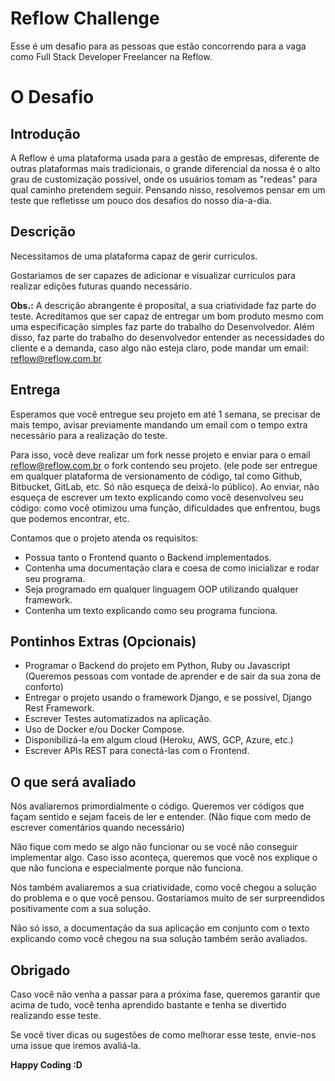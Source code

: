 # Reflow Challenge
Esse é um desafio para as pessoas que estão concorrendo para a vaga como Full Stack Developer Freelancer na Reflow.

# O Desafio

## Introdução
A Reflow é uma plataforma usada para a gestão de empresas, diferente de outras plataformas mais tradicionais, o grande diferencial da nossa é o alto grau de customização possivel, onde os usuários tomam as "redeas" para qual caminho pretendem seguir. Pensando nisso, resolvemos pensar em um teste que refletisse um pouco dos desafios do nosso dia-a-dia.

## Descrição
Necessitamos de uma plataforma capaz de gerir curriculos. 

Gostariamos de ser capazes de adicionar e visualizar curriculos para realizar edições futuras quando necessário.

__Obs.:__ A descrição abrangente é proposital, a sua criatividade faz parte do teste. Acreditamos que ser capaz de entregar um bom produto mesmo com uma especificação simples faz parte do trabalho do Desenvolvedor. Além disso, faz parte do trabalho do desenvolvedor entender as necessidades do cliente e a demanda, caso algo não esteja claro, pode mandar um email: reflow@reflow.com.br

## Entrega
Esperamos que você entregue seu projeto em até 1 semana, se precisar de mais tempo, avisar previamente mandando um email com o tempo extra necessário para a realização do teste.

Para isso, você deve realizar um fork nesse projeto e enviar para o email reflow@reflow.com.br o fork contendo seu projeto. (ele pode ser entregue em qualquer plataforma de versionamento de código, tal como Github, Bitbucket, GitLab, etc. Só não esqueça de deixá-lo público).
Ao enviar, não esqueça de escrever um texto explicando como você desenvolveu seu código: como você otimizou uma função, dificuldades que enfrentou, bugs que podemos encontrar, etc.

Contamos que o projeto atenda os requisitos:
+ Possua tanto o Frontend quanto o Backend implementados.
+ Contenha uma documentação clara e coesa de como inicializar e rodar seu programa.
+ Seja programado em qualquer linguagem OOP utilizando qualquer framework.
+ Contenha um texto explicando como seu programa funciona.

## Pontinhos Extras (Opcionais)
+ Programar o Backend do projeto em Python, Ruby ou Javascript (Queremos pessoas com vontade de aprender e de sair da sua zona de conforto)
+ Entregar o projeto usando o framework Django, e se possivel, Django Rest Framework.
+ Escrever Testes automatizados na aplicação.
+ Uso de Docker e/ou Docker Compose.
+ Disponibilizá-la em algum cloud (Heroku, AWS, GCP, Azure, etc.)
+ Escrever APIs REST para conectá-las com o Frontend.

## O que será avaliado
Nós avaliaremos primordialmente o código. Queremos ver códigos que façam sentido e sejam faceis de ler e entender. (Não fique com medo de escrever comentários quando necessário)

Não fique com medo se algo não funcionar ou se você não conseguir implementar algo. Caso isso aconteça, queremos que você nos explique o que não funciona e especialmente porque não funciona.

Nós também avaliaremos a sua criatividade, como você chegou a solução do problema e o que você pensou. Gostariamos muito de ser surpreendidos positivamente com a sua solução.

Não só isso, a documentação da sua aplicação em conjunto com o texto explicando como você chegou na sua solução também serão avaliados.


## Obrigado
Caso você não venha a passar para a próxima fase, queremos garantir que acima de tudo, você tenha aprendido bastante e tenha se divertido realizando esse teste.

Se você tiver dicas ou sugestões de como melhorar esse teste, envie-nos uma issue que iremos avaliá-la.

__Happy Coding :D__
